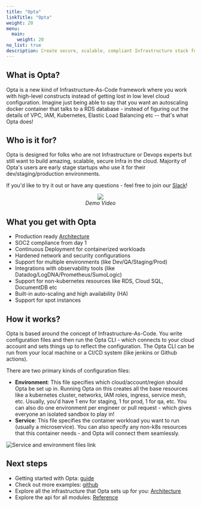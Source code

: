 ```yaml
---
title: "Opta"
linkTitle: "Opta"
weight: 20
menu:
  main:
    weight: 20
no_list: true
description: Create secure, scalable, compliant Infrastructure stack for your startup in less than an hour.
---
```


## What is Opta?

Opta is a new kind of Infrastructure-As-Code framework where you work with high-level constructs
instead of getting lost in low level cloud configuration. Imagine just being able to say that you want
an autoscaling docker container that talks to a RDS database - instead of figuring out the details of VPC,
IAM, Kubernetes, Elastic Load Balancing etc -- that's what Opta does!

## Who is it for?

Opta is designed for folks who are not Infrastructure or Devops experts but still want to build amazing,
scalable, secure Infra in the cloud. Majority of Opta's users are early stage startups who use it for their
dev/staging/production environments.

If you'd like to try it out or have any questions - feel free to join our [Slack](https://slack.opta.dev/)!

<p align="center">
  <a href="https://www.youtube.com/watch?v=nja_EfpGexE"><img src="https://img.youtube.com/vi/nja_EfpGexE/0.jpg"></a>
  </br>
  <span><i>Demo Video</i></span>
  
</p>

## What you get with Opta

- Production ready [Architecture](https://docs.opta.dev/architecture/aws/)
- SOC2 compliance from day 1
- Continuous Deployment for containerized workloads
- Hardened network and security configurations
- Support for multiple environments (like Dev/QA/Staging/Prod)
- Integrations with observability tools (like Datadog/LogDNA/Prometheus/SumoLogic)
- Support for non-kubernetes resources like RDS, Cloud SQL, DocumentDB etc
- Built-in auto-scaling and high availability (HA)
- Support for spot instances

## How it works?

Opta is based around the concept of Infrastructure-As-Code. You write configuration files and then run the Opta CLI -
which connects to your cloud account and sets things up to reflect the configuration. The Opta CLI can be run from your local machine or a CI/CD system (like jenkins or Github actions).

There are two primary kinds of configuration files:

- **Environment**: This file specifies which cloud/account/region should Opta be set up in. Running Opta on this creates all the
  base resources like a kubernetes cluster, networks, IAM roles, ingress, service mesh, etc. Usually, you'd have 1 env for staging, 1 for
  prod, 1 for qa, etc. You can also do one environment per engineer or pull request - which gives everyone an isolated sandbox to play in!
- **Service**: This file specifies the container workload you want to run (usually a microservice). You can also specify any non-k8s
  resources that this container needs - and Opta will connect them seamlessly.

![Service and environment files link](/images/service_environment_files_linking.png)


## Next steps

- Getting started with Opta: [guide](/getting-started)
- Check out more examples: [github](https://github.com/run-x/opta/tree/main/examples)
- Explore all the infrastructure that Opta sets up for you: [Architecture](/architecture/aws/)
- Explore the api for all modules: [Reference](/reference/)
